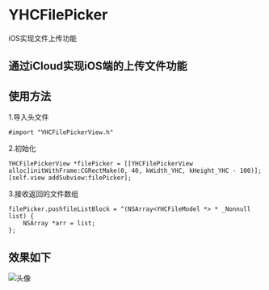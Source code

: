 # YHCFilePicker
iOS实现文件上传功能

## 通过iCloud实现iOS端的上传文件功能

## 使用方法
1.导入头文件
```
#import "YHCFilePickerView.h"
```
2.初始化
```
YHCFilePickerView *filePicker = [[YHCFilePickerView alloc]initWithFrame:CGRectMake(0, 40, kWidth_YHC, kHeight_YHC - 100)];
[self.view addSubview:filePicker];
```
3.接收返回的文件数组
```
filePicker.pushfileListBlock = ^(NSArray<YHCFileModel *> * _Nonnull list) {
    NSArray *arr = list;
};
```

## 效果如下
![头像](https://github.com/Thered-key/YHCFilePicker/blob/master/Files/Simulator%20Screen%20Shot%20-%20iPhone%20XS%20Max%20-%202018-12-28%20at%2016.24.51.png)

